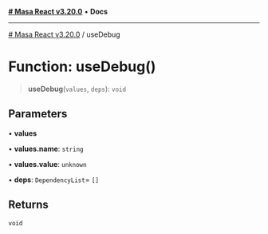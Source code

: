[**# Masa React v3.20.0**](../README.md) • **Docs**

***

[# Masa React v3.20.0](../globals.md) / useDebug

# Function: useDebug()

> **useDebug**(`values`, `deps`): `void`

## Parameters

• **values**

• **values.name**: `string`

• **values.value**: `unknown`

• **deps**: `DependencyList`= `[]`

## Returns

`void`
